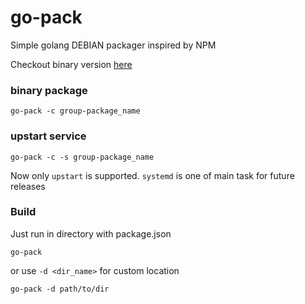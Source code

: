 # go-pack
Simple golang DEBIAN packager inspired by NPM

Checkout binary version [here](https://github.com/reddec/go-pack/releases)

### binary package

```
go-pack -c group-package_name
```
  
### upstart service

```
go-pack -c -s group-package_name
```

Now only `upstart` is supported. `systemd` is one of main task for future releases


### Build

Just run in directory with package.json

```
go-pack
```
  
or use `-d <dir_name>` for custom location

```
go-pack -d path/to/dir
```

